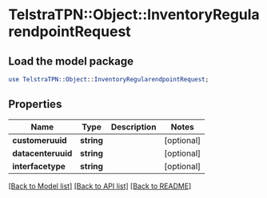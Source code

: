 # TelstraTPN::Object::InventoryRegularendpointRequest

## Load the model package
```perl
use TelstraTPN::Object::InventoryRegularendpointRequest;
```

## Properties
Name | Type | Description | Notes
------------ | ------------- | ------------- | -------------
**customeruuid** | **string** |  | [optional] 
**datacenteruuid** | **string** |  | [optional] 
**interfacetype** | **string** |  | [optional] 

[[Back to Model list]](../README.md#documentation-for-models) [[Back to API list]](../README.md#documentation-for-api-endpoints) [[Back to README]](../README.md)


